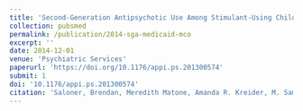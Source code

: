 ```yaml
---
title: 'Second-Generation Antipsychotic Use Among Stimulant-Using Children, by Organization of Medicaid Mental Health'
collection: pubsmed
permalink: /publication/2014-sga-medicaid-mco
excerpt: ''
date: 2014-12-01
venue: 'Psychiatric Services'
paperurl: 'https://doi.org/10.1176/appi.ps.201300574'
submit: 1
doi: '10.1176/appi.ps.201300574'
citation: 'Saloner, Brendan, Meredith Matone, Amanda R. Kreider, M. Samer Budeir, Dorothy Miller, Yuan-Shung Huang, Ramesh Raghavan, Benjamin French, and David Rubin. 2014. &quot;Second-Generation Antipsychotic Use Among Stimulant-Using Children, by Organization of Medicaid Mental Health.&quot; <i>Psychiatric Services</i> 65 (12): 1458–64. https://doi.org/10.1176/appi.ps.201300574.'
---
```


